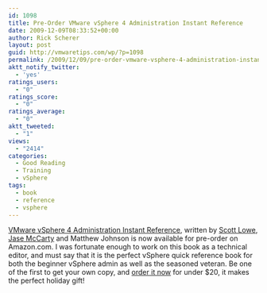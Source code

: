 ```yaml
---
id: 1098
title: Pre-Order VMware vSphere 4 Administration Instant Reference
date: 2009-12-09T08:33:52+00:00
author: Rick Scherer
layout: post
guid: http://vmwaretips.com/wp/?p=1098
permalink: /2009/12/09/pre-order-vmware-vsphere-4-administration-instant-reference/
aktt_notify_twitter:
  - 'yes'
ratings_users:
  - "0"
ratings_score:
  - "0"
ratings_average:
  - "0"
aktt_tweeted:
  - "1"
views:
  - "2414"
categories:
  - Good Reading
  - Training
  - vSphere
tags:
  - book
  - reference
  - vsphere
---
```

<a href="http://www.amazon.com/gp/product/0470520728/ref=pe_5050_13761560_snp_dp" target="_blank">VMware vSphere 4 Administration Instant Reference</a>, written by <a href="http://blog.scottlowe.org" target="_blank">Scott Lowe</a>, <a href="http://www.jasemccarty.com/blog/" target="_blank">Jase McCarty</a> and Matthew Johnson is now available for pre-order on Amazon.com. I was fortunate enough to work on this book as a technical editor, and must say that it is the perfect vSphere quick reference book for both the beginner vSphere admin as well as the seasoned veteran. Be one of the first to get your own copy, and <a href="http://www.amazon.com/gp/product/0470520728/ref=pe_5050_13761560_snp_dp" target="_blank">order it now</a> for under $20, it makes the perfect holiday gift!
